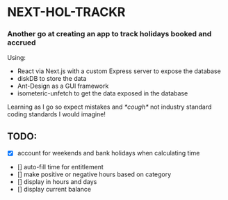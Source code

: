 # NEXT-HOL-TRACKR

### Another go at creating an app to track holidays booked and accrued

Using:

- React via Next.js with a custom Express server to expose the database
- diskDB to store the data
- Ant-Design as a GUI framework
- isometeric-unfetch to get the data exposed in the database

Learning as I go so expect mistakes and _\*cough\*_ not industry standard coding standards I would imagine!

## TODO:

- [x] account for weekends and bank holidays when calculating time
- [] auto-fill time for entitlement
- [] make positive or negative hours based on category
- [] display in hours and days
- [] display current balance
